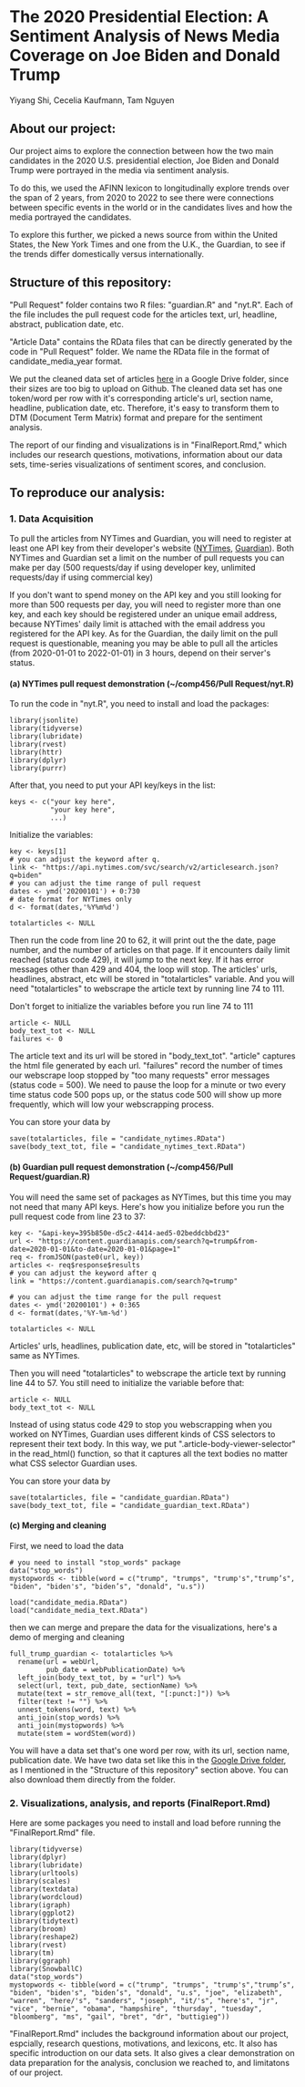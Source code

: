 # The 2020 Presidential Election: A Sentiment Analysis of News Media Coverage on Joe Biden and Donald Trump

Yiyang Shi, Cecelia Kaufmann, Tam Nguyen

## About our project:

Our project aims to explore the connection between how the two main candidates in the 2020 U.S. presidential election, Joe Biden and Donald Trump were portrayed in the media via sentiment analysis.

To do this, we used the AFINN lexicon to longitudinally explore trends over the span of 2 years, from 2020 to 2022 to see there were connections between specific events in the world or in the candidates lives and how the media portrayed the candidates.

To explore this further, we picked a news source from within the United States, the New York Times and one from the U.K., the Guardian, to see if the trends differ domestically versus internationally. 

## Structure of this repository:

"Pull Request" folder contains two R files: "guardian.R" and "nyt.R". Each of the file includes the pull request code for the articles text, url, headline, abstract, publication date, etc.

"Article Data" contains the RData files that can be directly generated by the code in "Pull Request" folder. We name the RData file in the format of candidate_media_year format.

We put the cleaned data set of articles [here](https://drive.google.com/drive/u/0/folders/11XTb1APraBVzSz_gfn_6YQW6n_BpCELR) in a Google Drive folder, since their sizes are too big to upload on Github. The cleaned data set has one token/word per row with it's corresponding article's url, section name, headline, publication date, etc. Therefore, it's easy to transform them to DTM (Document Term Matrix) format and prepare for the sentiment analysis.

The report of our finding and visualizations is in "FinalReport.Rmd," which includes our research questions, motivations, information about our data sets, time-series visualizations of sentiment scores, and conclusion.

## To reproduce our analysis:

### 1. Data Acquisition 

To pull the articles from NYTimes and Guardian, you will need to register at least one API key from their developer's website ([NYTimes](https://developer.nytimes.com/apis), [Guardian](https://open-platform.theguardian.com/access/)). Both NYTimes and Guardian set a limit on the number of pull requests you can make per day (500 requests/day if using developer key, unlimited requests/day if using commercial key)

If you don't want to spend money on the API key and you still looking for more than 500 requests per day, you will need to register more than one key, and each key should be registered under an unique email address, because NYTimes' daily limit is attached with the email address you registered for the API key. As for the Guardian, the daily limit on the pull request is questionable, meaning you may be able to pull all the articles (from 2020-01-01 to 2022-01-01) in 3 hours, depend on their server's status.

#### (a) NYTimes pull request demonstration (\~/comp456/Pull Request/nyt.R)

To run the code in "nyt.R", you need to install and load the packages:

```{r}
library(jsonlite)
library(tidyverse)
library(lubridate)
library(rvest)
library(httr)
library(dplyr)
library(purrr)
```

After that, you need to put your API key/keys in the list:

```{r}
keys <- c("your key here",
          "your key here",
          ...)
```

Initialize the variables:

```{r}
key <- keys[1]
# you can adjust the keyword after q.
link <- "https://api.nytimes.com/svc/search/v2/articlesearch.json?q=biden" 
# you can adjust the time range of pull request
dates <- ymd('20200101') + 0:730 
# date format for NYTimes only
d <- format(dates,'%Y%m%d')

totalarticles <- NULL
```

Then run the code from line 20 to 62, it will print out the the date, page number, and the number of articles on that page. If it encounters daily limit reached (status code 429), it will jump to the next key. If it has error messages other than 429 and 404, the loop will stop. The articles' urls, headlines, abstract, etc will be stored in "totalarticles" variable. And you will need "totalarticles" to webscrape the article text by running line 74 to 111.

Don't forget to initialize the variables before you run line 74 to 111

```{r}
article <- NULL
body_text_tot <- NULL
failures <- 0
```

The article text and its url will be stored in "body_text_tot". "article" captures the html file generated by each url. "failures" record the number of times our webscrape loop stopped by "too many requests" error messages (status code = 500). We need to pause the loop for a minute or two every time status code 500 pops up, or the status code 500 will show up more frequently, which will low your webscrapping process.

You can store your data by

```{r}
save(totalarticles, file = "candidate_nytimes.RData")
save(body_text_tot, file = "candidate_nytimes_text.RData")
```

#### (b) Guardian pull request demonstration (\~/comp456/Pull Request/guardian.R)

You will need the same set of packages as NYTimes, but this time you may not need that many API keys. Here's how you initialize before you run the pull request code from line 23 to 37:

```{r}
key <- "&api-key=395b850e-d5c2-4414-aed5-02beddcbbd23"
url <- "https://content.guardianapis.com/search?q=trump&from-date=2020-01-01&to-date=2020-01-01&page=1"
req <- fromJSON(paste0(url, key))
articles <- req$response$results
# you can adjust the keyword after q
link = "https://content.guardianapis.com/search?q=trump" 

# you can adjust the time range for the pull request
dates <- ymd('20200101') + 0:365 
d <- format(dates,'%Y-%m-%d')

totalarticles <- NULL
```

Articles' urls, headlines, publication date, etc, will be stored in "totalarticles" same as NYTimes.

Then you will need "totalarticles" to webscrape the article text by running line 44 to 57. You still need to initialize the variable before that:

```{r}
article <- NULL
body_text_tot <- NULL
```

Instead of using status code 429 to stop you webscrapping when you worked on NYTimes, Guardian uses different kinds of CSS selectors to represent their text body. In this way, we put ".article-body-viewer-selector" in the read_html() function, so that it captures all the text bodies no matter what CSS selector Guardian uses.

You can store your data by

```{r}
save(totalarticles, file = "candidate_guardian.RData")
save(body_text_tot, file = "candidate_guardian_text.RData")
```

#### (c) Merging and cleaning

First, we need to load the data

```{r}
# you need to install "stop_words" package 
data("stop_words")
mystopwords <- tibble(word = c("trump", "trumps", "trump's","trump’s", "biden", "biden's", "biden’s", "donald", "u.s"))

load("candidate_media.RData")
load("candidate_media_text.RData")
```

then we can merge and prepare the data for the visualizations, here's a demo of merging and cleaning

```{r}
full_trump_guardian <- totalarticles %>% 
  rename(url = webUrl,
         pub_date = webPublicationDate) %>% 
  left_join(body_text_tot, by = "url") %>% 
  select(url, text, pub_date, sectionName) %>% 
  mutate(text = str_remove_all(text, "[:punct:]")) %>% 
  filter(text != "") %>% 
  unnest_tokens(word, text) %>% 
  anti_join(stop_words) %>% 
  anti_join(mystopwords) %>% 
  mutate(stem = wordStem(word))
```

You will have a data set that's one word per row, with its url, section name, publication date. We have two data set like this in the [Google Drive folder](https://drive.google.com/drive/u/0/folders/11XTb1APraBVzSz_gfn_6YQW6n_BpCELR), as I mentioned in the "Structure of this repository" section above. You can also download them directly from the folder.

### 2. Visualizations, analysis, and reports (FinalReport.Rmd)

Here are some packages you need to install and load before running the "FinalReport.Rmd" file.

```{r}
library(tidyverse)
library(dplyr)
library(lubridate)
library(urltools)
library(scales)
library(textdata)
library(wordcloud)
library(igraph) 
library(ggplot2)
library(tidytext)
library(broom)
library(reshape2)
library(rvest)
library(tm)
library(ggraph)
library(SnowballC)
data("stop_words")
mystopwords <- tibble(word = c("trump", "trumps", "trump's","trump’s", "biden", "biden's", "biden’s", "donald", "u.s", "joe", "elizabeth", "warren", "here/'s", "sanders", "joseph", "it/'s", "here's", "jr", "vice", "bernie", "obama", "hampshire", "thursday", "tuesday", "bloomberg", "ms", "gail", "bret", "dr", "buttigieg"))
```

"FinalReport.Rmd" includes the background information about our project, espcially, research questions, motivations, and lexicons, etc. It also has specific introduction on our data sets. It also gives a clear demonstration on data preparation for the analysis, conclusion we reached to, and limitatons of our project.
